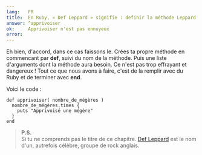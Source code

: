 ```yaml
---
lang:   FR
title:  En Ruby, « Def Leppard » signifie : definir la méthode Leppard
answer: ^apprivoiser
ok:     Apprivoiser n'est pas ennuyeux
error:
---
```


Eh bien, d'accord, dans ce cas faissons le. Crées ta propre méthode en commencant par __def__, suivi du nom de la méthode.
Puis une liste d'arguments dont la méthode aura besoin. Ce n'est pas trop effrayant et dangereux !
Tout ce que nous avons à faire, c'est de la remplir avec du Ruby et de terminer avec __end__.

Voici le code :

    def apprivoiser( nombre_de_mégères )
      nombre_de_mégères.times {
        puts "Apprivoisé une mégère"
      }
    end

> __P.S.__  
> Si tu ne comprends pas le titre de ce chapitre.
> <a href="https://fr.wikipedia.org/wiki/Def_Leppard" target="_blank">Def Leppard</a>
> est le nom d'un, autrefois célèbre, groupe de rock anglais.
